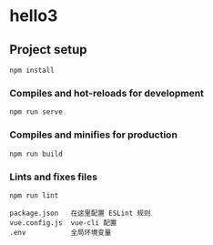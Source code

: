 # hello3

## Project setup
```
npm install
```

### Compiles and hot-reloads for development
```
npm run serve
```

### Compiles and minifies for production
```
npm run build
```

### Lints and fixes files
```
npm run lint
```

```
package.json   在这里配置 ESLint 规则
vue.config.js  vue-cli 配置
.env           全局环境变量
```
